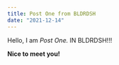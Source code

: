 ```yaml
---
title: Post One from BLDRDSH
date: "2021-12-14"
---
```


Hello, I am _Post One._ IN BLDRDSH!!!

**Nice to meet you!**

